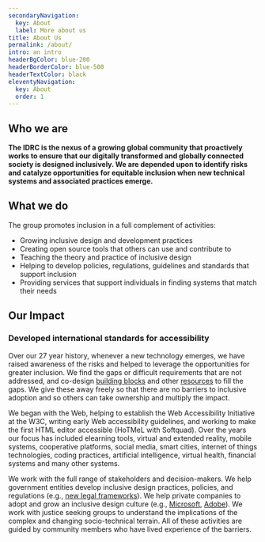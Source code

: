 ```yaml
---
secondaryNavigation:
  key: About
  label: More about us
title: About Us
permalink: /about/
intro: an intro
headerBgColor: blue-200
headerBorderColor: blue-500
headerTextColor: black
eleventyNavigation:
  key: About
  order: 1
---
```

## Who we are

**The IDRC is the nexus of a growing global community that proactively works to ensure that our digitally transformed and globally connected society is designed inclusively.  We are depended upon to identify risks and catalyze opportunities for equitable inclusion when new technical systems and associated practices emerge.**

## What we do

The group promotes inclusion in a full complement of activities:

- Growing inclusive design and development practices
- Creating open source tools that others can use and contribute to
- Teaching the theory and practice of inclusive design
- Helping to develop policies, regulations, guidelines and standards that support inclusion
- Providing services that support individuals in finding systems that match their needs

## Our Impact

### Developed international standards for accessibility

Over our 27 year history, whenever a new technology emerges, we have raised awareness of the risks and helped to leverage the opportunities for greater inclusion. We find the gaps or difficult requirements that are not addressed, and co-design [building blocks](https://fluidproject.org) and other [resources](https://guide.inclusivedesign.ca/) to fill the gaps. We give these away freely so that there are no barriers to inclusive adoption and so others can take ownership and multiply the impact.

We began with the Web, helping to establish the Web Accessibility Initiative at the W3C, writing early Web accessibility guidelines, and working to make the first HTML editor accessible (HoTMeL with Softquad). Over the years our focus has included elearning tools, virtual and extended reality, mobile systems, cooperative platforms, social media, smart cities, internet of things technologies, coding practices, artificial intelligence, virtual health, financial systems and many other systems.

We work with the full range of stakeholders and decision-makers. We help government entities develop inclusive design practices, policies, and regulations (e.g., [new legal frameworks](https://www.ontario.ca/page/review-information-and-communications-standards-2019-initial-recommendations-report#section-2)). We help private companies to adopt and grow an inclusive design culture (e.g., [Microsoft](https://www.fastcompany.com/3054927/microsofts-inspiring-bet-on-a-radical-new-type-of-design-thinking), [Adobe](https://adobe.design/inclusive/)). We work with justice seeking groups to understand the implications of the complex and changing socio-technical terrain. All of these activities are guided by community members who have lived experience of the barriers.